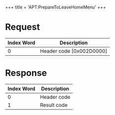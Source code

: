 +++
title = 'APT:PrepareToLeaveHomeMenu'
+++

# Request

| Index Word | Description                |
|------------|----------------------------|
| 0          | Header code \[0x002D0000\] |

# Response

| Index Word | Description |
|------------|-------------|
| 0          | Header code |
| 1          | Result code |
